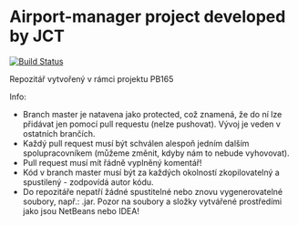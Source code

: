 # Airport-manager project developed by JCT

[![Build Status](https://travis-ci.org/karel947/Airport-manager.svg?branch=master)](https://travis-ci.org/karel947/Airport-manager)

Repozitář vytvořený v rámci projektu PB165

Info:
* Branch master je natavena jako protected, což znamená, že do ní lze přidávat jen pomocí pull requestu (nelze pushovat). Vývoj je veden v ostatních brančích.
* Každý pull request musí být schválen alespoň jedním dalším spolupracovníkem (můžeme změnit, kdyby nám to nebude vyhovovat).
* Pull request musí mít řádně vyplněný komentář!
* Kód v branch master musí být za každých okolností zkopilovatelný a spustilený - zodpovídá autor kódu. 
* Do repozitáře nepatří žádné spustitelné nebo znovu vygenerovatelné soubory, např.: .jar. Pozor na soubory a složky vytvářené prostředími jako jsou NetBeans nebo IDEA!
